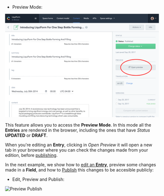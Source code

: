 - Preview Mode:

![Preview Mode](./images/openPreview.png)

This feature allows you to access the **Preview Mode**. In this mode all the **Entries** are rendered in the browser, including the ones that have _Status_ **UPDATED** or **DRAFT**. 

When you're editing an **Entry**, clicking in _Open Preview_ it will open a new tab in your browser where you can check the changes made from your edition, before [publishing](./CMS-Publish-Entry). 

In the next example, we show how to [edit an **Entry**](./CMS-Edit-Entry), preview some changes made in a **Field**, and how to [Publish](./CMS-Publish-Entry) this changes to be accesible publicly:

- Edit, Preview and Publish:

![Preview Publish](./videos/previewPublish.gif)